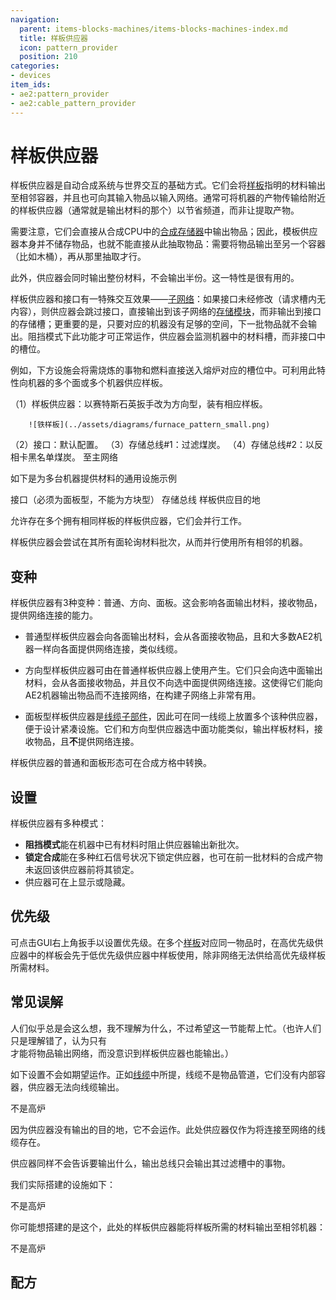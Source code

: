 ```yaml
---
navigation:
  parent: items-blocks-machines/items-blocks-machines-index.md
  title: 样板供应器
  icon: pattern_provider
  position: 210
categories:
- devices
item_ids:
- ae2:pattern_provider
- ae2:cable_pattern_provider
---
```


# 样板供应器

<Row gap="20">
<BlockImage id="pattern_provider" scale="8" />
<BlockImage id="pattern_provider" p:push_direction="up" scale="8" />
<GameScene zoom="8" background="transparent">
  <ImportStructure src="../assets/blocks/cable_pattern_provider.snbt" />
</GameScene>
</Row>

样板供应器是自动合成系统与世界交互的基础方式。它们会将[样板](../items-blocks-machines/patterns.md)指明的材料输出至相邻容器，并且也可向其输入物品以输入网络。通常可将机器的产物传输给附近的样板供应器（通常就是输出材料的那个）以节省频道，而非让<ItemLink id="import_bus" />提取产物。

需要注意，它们会直接从合成CPU中的[合成存储器](../items-blocks-machines/crafting_cpu_multiblock.md#crafting-storage)中输出物品；因此，模板供应器本身并不储存物品，也就不能直接从此抽取物品：需要将物品输出至另一个容器（比如木桶），再从那里抽取才行。

此外，供应器会同时输出整份材料，不会输出半份。这一特性是很有用的。

样板供应器和接口有一特殊交互效果——[子网络](../ae2-mechanics/subnetworks.md)：如果接口未经修改（请求槽内无内容），则供应器会跳过接口，直接输出到该子网络的[存储模块](../ae2-mechanics/import-export-storage.md)，而非输出到接口的存储槽；更重要的是，只要对应的机器没有足够的空间，下一批物品就不会输出。阻挡模式下此功能才可正常运作，供应器会监测机器中的材料槽，而非接口中的槽位。

例如，下方设施会将需烧炼的事物和燃料直接送入熔炉对应的槽位中。可利用此特性向机器的多个面或多个机器供应样板。

<GameScene zoom="6" background="transparent">
  <ImportStructure src="../assets/assemblies/furnace_automation.snbt" />

<BoxAnnotation color="#dddddd" min="1 0 0" max="2 1 1">
        （1）样板供应器：以赛特斯石英扳手改为方向型，装有相应样板。

        ![铁样板](../assets/diagrams/furnace_pattern_small.png)
  </BoxAnnotation>

<BoxAnnotation color="#dddddd" min="1 1 0" max="2 1.3 1">
        （2）接口：默认配置。
  </BoxAnnotation>

<BoxAnnotation color="#dddddd" min="1 1 0" max="1.3 2 1">
        （3）存储总线#1：过滤煤炭。
        <ItemImage id="minecraft:coal" scale="2" />
  </BoxAnnotation>

<BoxAnnotation color="#dddddd" min="0 2 0" max="1 2.3 1">
        （4）存储总线#2：以反相卡黑名单煤炭。
        <Row><ItemImage id="minecraft:coal" scale="2" /><ItemImage id="inverter_card" scale="2" /></Row>
  </BoxAnnotation>

<DiamondAnnotation pos="4 0.5 0.5" color="#00ff00">
        至主网络
    </DiamondAnnotation>

  <IsometricCamera yaw="195" pitch="30" />
</GameScene>

如下是为多台机器提供材料的通用设施示例

<GameScene zoom="6" background="transparent">
<ImportStructure src="../assets/assemblies/provider_interface_storage.snbt" />

<BoxAnnotation color="#dddddd" min="2.7 0 1" max="3 1 2">
        接口（必须为面板型，不能为方块型）
  </BoxAnnotation>

<BoxAnnotation color="#dddddd" min="1 0 0" max="1.3 1 4">
        存储总线
  </BoxAnnotation>

<BoxAnnotation color="#dddddd" min="0 0 0" max="1 1 4">
        样板供应目的地
  </BoxAnnotation>

<IsometricCamera yaw="185" pitch="30" />
</GameScene>

允许存在多个拥有相同样板的样板供应器，它们会并行工作。

样板供应器会尝试在其所有面轮询材料批次，从而并行使用所有相邻的机器。

## 变种

样板供应器有3种变种：普通、方向、面板。这会影响各面输出材料，接收物品，提供网络连接的能力。

*   普通型样板供应器会向各面输出材料，会从各面接收物品，且和大多数AE2机器一样向各面提供网络连接，类似线缆。

*   方向型样板供应器可由在普通样板供应器上使用<ItemLink id="certus_quartz_wrench" />产生。它们只会向选中面输出材料，会从各面接收物品，并且仅不向选中面提供网络连接。这使得它们能向AE2机器输出物品而不连接网络，在构建子网络上非常有用。

*   面板型样板供应器是[线缆子部件](../ae2-mechanics/cable-subparts.md)，因此可在同一线缆上放置多个该种供应器，便于设计紧凑设施。它们和方向型供应器选中面功能类似，输出样板材料，接收物品，且**不**提供网络连接。

样板供应器的普通和面板形态可在合成方格中转换。

## 设置

样板供应器有多种模式：

*   **阻挡模式**能在机器中已有材料时阻止供应器输出新批次。
*   **锁定合成**能在多种红石信号状况下锁定供应器，也可在前一批材料的合成产物未返回该供应器前将其锁定。
*   供应器可在<ItemLink id="pattern_access_terminal" />上显示或隐藏。

## 优先级

可点击GUI右上角扳手以设置优先级。在多个[样板](../items-blocks-machines/patterns.md)对应同一物品时，在高优先级供应器中的样板会先于低优先级供应器中样板使用，除非网络无法供给高优先级样板所需材料。

## 常见误解

人们似乎总是会这么想，我不理解为什么，不过希望这一节能帮上忙。（也许人们只是理解错了，认为只有<ItemLink id="export_bus" />才能将物品输出网络，而没意识到样板供应器也能输出。）

如下设置不会如期望运作。正如[线缆](cables.md)中所提，线缆不是物品管道，它们没有内部容器，供应器无法向线缆输出。

<GameScene zoom="8" background="transparent">
  <ImportStructure src="../assets/assemblies/provider_misconception_1.snbt" />

  <BoxAnnotation color="#dddddd" min="1 0 3" max="2 1 4">
        不是高炉
  </BoxAnnotation>

  <IsometricCamera yaw="95" pitch="5" />
</GameScene>

因为供应器没有输出的目的地，它不会运作。此处供应器仅作为将<ItemLink id="export_bus" />连接至网络的线缆存在。

供应器同样不会告诉<ItemLink id="export_bus" />要输出什么，输出总线只会输出其过滤槽中的事物。

我们实际搭建的设施如下：

<GameScene zoom="8" background="transparent">
  <ImportStructure src="../assets/assemblies/provider_misconception_2.snbt" />

  <BoxAnnotation color="#dddddd" min="1 0 3" max="2 1 4">
        不是高炉
  </BoxAnnotation>

  <IsometricCamera yaw="95" pitch="5" />
</GameScene>

你可能想搭建的是这个，此处的样板供应器能将样板所需的材料输出至相邻机器：

<GameScene zoom="8" background="transparent">
  <ImportStructure src="../assets/assemblies/provider_misconception_3.snbt" />

  <BoxAnnotation color="#dddddd" min="1 0 3" max="2 1 4">
        不是高炉
  </BoxAnnotation>

  <IsometricCamera yaw="95" pitch="5" />
</GameScene>

## 配方

<RecipeFor id="pattern_provider" />

<RecipeFor id="cable_pattern_provider" />
